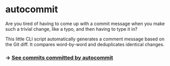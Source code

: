 # autocommit

Are you tired of having to come up with a commit message when you make such a trivial change, like a typo, and then having to type it in?

This little CLI script automatically generates a comment message based on the Git diff. It compares word-by-word and deduplicates identical changes.

### &rarr; [See commits committed by autocommit](https://github.com/search?q=committer%3Aautocommit-cli%5Bbot%5D&type=Commits)